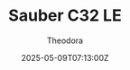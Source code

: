 ---
title: "Sauber C32 LE"
meta_title: ""
description: "Sauber C32 LE by FO 2013 ready to race!"
date: 2025-05-09T07:13:00Z
thumb: gq62CaS
mainimage: uC8fOLa
cargallery: ["JyomBwE"]
categories: ["Car"]
author: "Theodora"
tags: ["Sauber", "R2R", "Formula 1", "Formula","FO 2013", "2013", "Italy"]
draft: false
link: https://modsfire.com/3QOcovrgd1vT04g
zipsize: "51 MB"
manu: Sauber
brandname: sauber-2013
championship: Formula 1
champlogo: f1-2000
country: Italy
year: 2013
engine: Type 056 2.4l
class: Formula
drivetrain: RWD
power: "763 bhp"
torque: "310"
mass: "642*"
speed: "-"
gb: 7-speed
accel: "- seconds"
creator: FO 2013
version: "-"
csp: "0.2.0"
carname: "Sauber C32"
folder: "fo_2013_mercedes_le"
livery: "Included"
r2r: 1
host: ModsFire
---